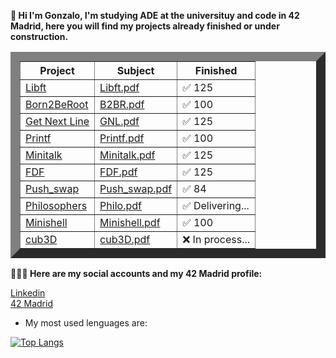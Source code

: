 <b>🫡 Hi I'm Gonzalo, I'm studying ADE at the universituy and code in 42 Madrid, here you will find my projects already finished or under construction.</b> 
<table border="15">
    <thead>
        <tr>
            <th>Project</th>
            <th>Subject</th>
            <th>Finished</th>
        </tr>
    </thead>
    <tbody>
        <tr>
            <td><a href="https://github.com/titogf/Libft"> Libft</a></td>
            <td><a href="https://github.com/titogf/Subjects/blob/main/libft.pdf">Libft.pdf</td>
            <td>✅ 125</td>
        </tr>
        <tr>
            <td><a href="https://github.com/titogf/Born2BeRoot"> Born2BeRoot</a></td>
            <td><a href="https://github.com/titogf/Subjects/blob/main/B2br.pdf">B2BR.pdf</td>
            <td>✅ 100</td>
        </tr>
      <tr>
            <td><a href="https://github.com/titogf/Get_Next_Line"> Get Next Line</a></td>
            <td><a href="https://github.com/titogf/Subjects/blob/main/Get_Next_line.pdf">GNL.pdf</td>
            <td>✅ 125</td>
        </tr>
      <tr>
            <td><a href="https://github.com/titogf/Ft_printf"> Printf</a></td>
            <td><a href="https://github.com/titogf/Subjects/blob/main/printf.pdf">Printf.pdf</td>
            <td>✅ 100</td>
        </tr>
      <tr>
            <td><a href="https://github.com/titogf/Minitalk"> Minitalk</a></td>
            <td><a href="https://github.com/titogf/Subjects/blob/main/minitalk.pdf">Minitalk.pdf</td>
            <td>✅ 125</td>
        </tr>
      <tr>
            <td><a href="https://github.com/titogf/Fdf"> FDF</a></td>
            <td><a href="https://github.com/titogf/Subjects/blob/main/fdf.pdf">FDF.pdf</td>
            <td>✅ 125</td>
        </tr>
      <tr>
            <td><a href="https://github.com/titogf/push_swap"> Push_swap</a></td>
            <td><a href="https://github.com/titogf/Subjects/blob/main/psuh_swap.pdf">Push_swap.pdf</td>
            <td>✅ 84</td>
        </tr>
      <tr>
            <td><a href="https://github.com/titogf/Philosophers"> Philosophers</a></td>
            <td><a href="https://github.com/titogf/Subjects/blob/main/philosophers.pdf">Philo.pdf</td>
            <td>✅ Delivering...</td>
        </tr>
      <tr>
            <td><a href="https://github.com/titogf/minishell"> Minishell</a></td>
            <td><a href="https://github.com/titogf/Subjects/blob/main/minishell.pdf">Minishell.pdf</td>
            <td>✅ 100</td>
        </tr>
        <tr>
            <td><a href="https://github.com/titogf/cub3D"> cub3D</a></td>
            <td><a href="https://github.com/titogf/Subjects/blob/main/minishell.pdf">cub3D.pdf</td>
            <td>❌ In process...</td>
        </tr>
    </tbody>
</table>

  
  <b>👨🏽‍💻 Here are my social accounts and my 42 Madrid profile:</b> <br>

<a href="https://www.linkedin.com/in/gonzalo-fern%C3%A1ndez-alonso-b06690230/"> Linkedin</a><br>
<a href="https://profile.intra.42.fr/"> 42 Madrid</a><br>


  

- My most used lenguages are:<br>

[![Top Langs](https://github-readme-stats.vercel.app/api/top-langs/?username=titogf&layout=compact)](https://github.com/titogf?tab=repositories)
